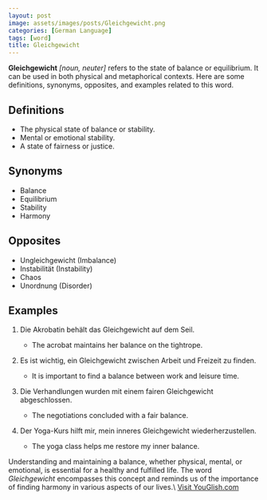 ```yaml
---
layout: post
image: assets/images/posts/Gleichgewicht.png
categories: [German Language]
tags: [word]
title: Gleichgewicht
---
```


**Gleichgewicht** *[noun, neuter]* refers to the state of balance or equilibrium. It can be used in both physical and metaphorical contexts. Here are some definitions, synonyms, opposites, and examples related to this word.

## Definitions

- The physical state of balance or stability.
- Mental or emotional stability.
- A state of fairness or justice.

## Synonyms

- Balance
- Equilibrium
- Stability
- Harmony

## Opposites

- Ungleichgewicht (Imbalance)
- Instabilität (Instability)
- Chaos
- Unordnung (Disorder)

## Examples

1. Die Akrobatin behält das Gleichgewicht auf dem Seil.
   - The acrobat maintains her balance on the tightrope.

2. Es ist wichtig, ein Gleichgewicht zwischen Arbeit und Freizeit zu finden.
   - It is important to find a balance between work and leisure time.

3. Die Verhandlungen wurden mit einem fairen Gleichgewicht abgeschlossen.
   - The negotiations concluded with a fair balance.

4. Der Yoga-Kurs hilft mir, mein inneres Gleichgewicht wiederherzustellen.
   - The yoga class helps me restore my inner balance.

Understanding and maintaining a balance, whether physical, mental, or emotional, is essential for a healthy and fulfilled life. The word *Gleichgewicht* encompasses this concept and reminds us of the importance of finding harmony in various aspects of our lives.\ <a id="yg-widget-0" class="youglish-widget" data-query="Gleichgewicht" data-lang="german" data-components="8412" data-auto-start="0" data-bkg-color="theme_light" data-title="How%20to%20pronounce%20Gleichgewicht%20in%20German"  rel="nofollow" href="https://youglish.com">Visit YouGlish.com</a><script async src="https://youglish.com/public/emb/widget.js" charset="utf-8"></script>